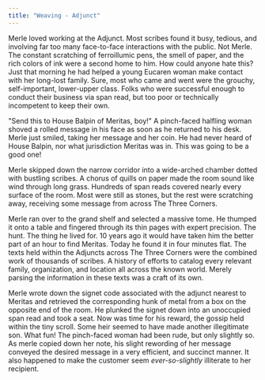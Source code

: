 ```yaml
---
title: "Weaving - Adjunct"
---
```

Merle loved working at the Adjunct. Most scribes found it busy, tedious, and involving far too many face-to-face interactions with the public. Not Merle. The constant scratching of ferroillumic pens, the smell of paper, and the rich colors of ink were a second home to him. How could anyone hate this? Just that morning he had helped a young Eucaren woman make contact with her long-lost family. Sure, most who came and went were the grouchy, self-important, lower-upper class. Folks who were successful enough to conduct their business via span read, but too poor or technically incompetent to keep their own.

"Send this to House Balpin of Meritas, boy!" A pinch-faced halfling woman shoved a rolled message in his face as soon as he returned to his desk. Merle just smiled, taking her message and her coin. He had never heard of House Balpin, nor what jurisdiction Meritas was in. This was going to be a good one!

Merle skipped down the narrow corridor into a wide-arched chamber dotted with bustling scribes. A chorus of quills on paper made the room sound like wind through long grass. Hundreds of span reads covered nearly every surface of the room. Most were still as stones, but the rest were scratching away, receiving some message from across The Three Corners.

Merle ran over to the grand shelf and selected a massive tome. He thumped it onto a table and fingered through its thin pages with expert precision. The hunt. The thing he lived for. 10 years ago it would have taken him the better part of an hour to find Meritas. Today he found it in four minutes flat. The texts held within the Adjuncts across The Three Corners were the combined work of thousands of scribes. A history of efforts to catalog every relevant family, organization, and location all across the known world. Merely parsing the information in these texts was a craft of its own.

Merle wrote down the signet code associated with the adjunct nearest to Meritas and retrieved the corresponding hunk of metal from a box on the opposite end of the room. He plunked the signet down into an unoccupied span read and took a seat. Now was time for his reward, the gossip held within the tiny scroll. Some heir seemed to have made another illegitimate son. What fun! The pinch-faced woman had been rude, but only slightly so. As merle copied down her note, his slight rewording of her message conveyed the desired message in a very efficient, and succinct manner. It also happened to make the customer seem *ever-so-slightly* illiterate to her recipient.